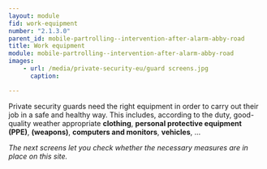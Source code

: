 ```yaml
---
layout: module
fid: work-equipment
number: "2.1.3.0"
parent_id: mobile-partrolling--intervention-after-alarm-abby-road
title: Work equipment
module: mobile-partrolling--intervention-after-alarm-abby-road
images:
    - url: /media/private-security-eu/guard screens.jpg
      caption: 

---
```

Private security guards need the right equipment in order to carry out their
job in a safe and healthy way. This includes, according to the duty, good-
quality weather appropriate **clothing**, **personal protective equipment
(PPE)**, **(weapons)**, **computers and monitors**, **vehicles**, ...

_The next screens let you check whether the necessary measures are in place on
this site._


